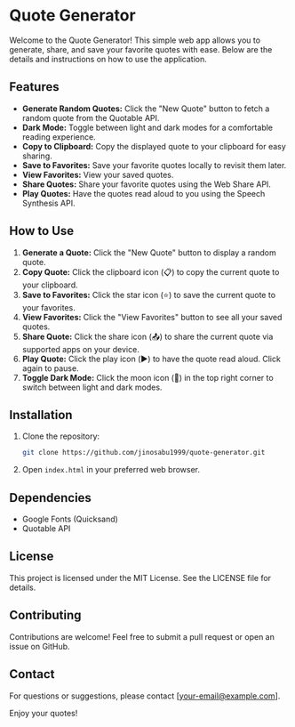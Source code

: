 # Quote Generator

Welcome to the Quote Generator! This simple web app allows you to generate, share, and save your favorite quotes with ease. Below are the details and instructions on how to use the application.

## Features

- **Generate Random Quotes:** Click the "New Quote" button to fetch a random quote from the Quotable API.
- **Dark Mode:** Toggle between light and dark modes for a comfortable reading experience.
- **Copy to Clipboard:** Copy the displayed quote to your clipboard for easy sharing.
- **Save to Favorites:** Save your favorite quotes locally to revisit them later.
- **View Favorites:** View your saved quotes.
- **Share Quotes:** Share your favorite quotes using the Web Share API.
- **Play Quotes:** Have the quotes read aloud to you using the Speech Synthesis API.

## How to Use

1. **Generate a Quote:** Click the "New Quote" button to display a random quote.
2. **Copy Quote:** Click the clipboard icon (📋) to copy the current quote to your clipboard.
3. **Save to Favorites:** Click the star icon (⭐) to save the current quote to your favorites.
4. **View Favorites:** Click the "View Favorites" button to see all your saved quotes.
5. **Share Quote:** Click the share icon (📤) to share the current quote via supported apps on your device.
6. **Play Quote:** Click the play icon (▶️) to have the quote read aloud. Click again to pause.
7. **Toggle Dark Mode:** Click the moon icon (🌙) in the top right corner to switch between light and dark modes.

## Installation

1. Clone the repository:
   ```sh
   git clone https://github.com/jinosabu1999/quote-generator.git
   ```
2. Open `index.html` in your preferred web browser.

## Dependencies

- Google Fonts (Quicksand)
- Quotable API

## License

This project is licensed under the MIT License. See the LICENSE file for details.

## Contributing

Contributions are welcome! Feel free to submit a pull request or open an issue on GitHub.

## Contact

For questions or suggestions, please contact [your-email@example.com].

Enjoy your quotes!